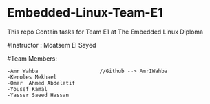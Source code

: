 # Embedded-Linux-Team-E1
This repo Contain tasks for Team E1 at The Embedded Linux Diploma 


#Instructor : Moatsem El Sayed


#Team Members:

    -Amr Wahba                    //Github --> Amr1Wahba
    -Keroles Mekhael
    -Omar  Ahmed Abdelatif
    -Yousef Kamal 
    -Yasser Saeed Hassan                       
